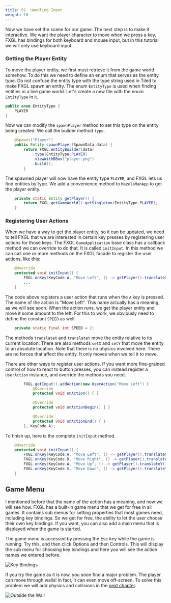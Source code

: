 ```yaml
---
title: 01. Handling Input
weight: 10
---
```


Now we have set the scene for our game. The next step is to make it interactive. We want the
player character to move when we press a key. FXGL has bindings for both keyboard and mouse 
input, but in this tutorial we will only use keyboard input.


### Getting the Player Entity

To move the player entity, we first must retrieve it from the game world somehow. To do this
we need to define an enum that serves as the entity type. Do not confuse the entity type with 
the type string used in Tiled to make FXGL spawn an entity. The enum `EntityType` is used when
finding entities in a live game world. Let's create a new file with the enum `EntityType` in it.

```java
public enum EntityType {
    PLAYER
}
```

Now we can modify the `spawnPlayer` method to set this type on the entity being created. We call
the builder method `type`.

```java
    @Spawns("Player")
    public Entity spawnPlayer(SpawnData data) {
        return FXGL.entityBuilder(data)
            .type(EntityType.PLAYER)
            .viewWithBBox("player.png")
            .build();
        }
```

The spawned player will now have the entity type `PLAYER`, and FXGL lets us find entities by
type. We add a convenience method to `MazelaManApp` to get the player entity.

```java
    private static Entity getPlayer() {
        return FXGL.getGameWorld().getSingleton(EntityType.PLAYER);
    }
```


### Registering User Actions

When we have a way to get the player entity, so it can be updated, we need to tell FXGL that
we are interested in certain key presses by registering user actions for those keys. The FXGL
`GameApplication` base class has a callback method we can override to do that. It is called
`initInput`. In this method we can call one or more methods on the FXGL facade to register the
user actions, like this:

```java
    @Override
    protected void initInput() {
        FXGL.onKey(KeyCode.A, "Move Left", () -> getPlayer().translateX(-SPEED));
        ...
    }
```

The code above registers a user action that runs when the `A` key is pressed. The name of the
action is "Move Left". This name actually has a meaning, as we will see soon. When the action 
runs, we get the player entity and move it some amount to the left. For this to work, we 
obviously need to define the constant `SPEED` as well.

```java
    private static final int SPEED = 2;
```

The methods `translateX` and `translateY` move the entity relative to its current location. There
are also methods `setX` and `setY` that move the entity to an absolute location. Note that there
is no physics involved here. There are no forces that affect the entity. It only moves when
we tell it to move.

There are other ways to register user actions. If you want more fine-grained control of how
to react to button presses, you can instead register a `UserAction` instance, and override the
methods you need.

```java
        FXGL.getInput().addAction(new UserAction("Move Left") {
            @Override
            protected void onAction() { }

            @Override
            protected void onActionBegin() { }

            @Override
            protected void onActionEnd() { }
        }, KeyCode.A);
```

To finish up, here is the complete `initInput` method.

```java
    @Override
    protected void initInput() {
        FXGL.onKey(KeyCode.A, "Move Left", () -> getPlayer().translateX(-SPEED));
        FXGL.onKey(KeyCode.D, "Move Right", () -> getPlayer().translateX(SPEED));
        FXGL.onKey(KeyCode.W, "Move Up", () -> getPlayer().translateY(-SPEED));
        FXGL.onKey(KeyCode.S, "Move Down", () -> getPlayer().translateY(SPEED));
    }
```


## Game Menu

I mentioned before that the name of the action has a meaning, and now we will see how. FXGL
has a built-in game menu that we get for free in all games. It contains sub menus for setting
properties that most games need, including key bindings. So we get for free, the ability to
let the user choose their own key bindings. If you want, you can also add a main menu that
is displayed when the game is started.

The game menu is accessed by pressing the Esc key while the game is running. Try this, and
then click Options and then Controls. This will display the sub menu for choosing key bindings
and here you will see the action names we entered before.

![Key Bindings](https://dykstrom.github.io/mazela-man-web/images/01/key-bindings.png)

If you try the game as it is now, you soon find a major problem. The player can move through
walls! In fact, it can even move off-screen. To solve this problem we will add physics and
collisions in the [next chapter](https://dykstrom.github.io/mazela-man-web/02_physics/).

![Outside the Wall](https://dykstrom.github.io/mazela-man-web/images/01/outside-wall.png)
